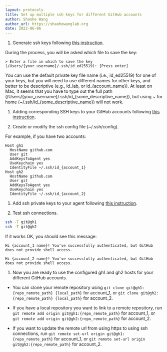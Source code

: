 ```yaml
---
layout: protocols
title: Set up multiple ssh keys for different GitHub accounts
author: Shaohe Wang
author_url: https://shaohewanglab.org
date: 2022-06-06
---
```


1. Generate ssh keys following [this instruction](https://docs.github.com/en/authentication/connecting-to-github-with-ssh/generating-a-new-ssh-key-and-adding-it-to-the-ssh-agent).

  During the process, you will be asked which file to save the key:
  ```
  > Enter a file in which to save the key (/Users/{your_username}/.ssh/id_ed25519): [Press enter]
  ```

  You can use the default private key file name (i.e., id_ed25519) for one of your keys, but you will need to use different names for other keys, and better to be descriptive (e.g., id_lab, or id_{account_name}). At least on Mac, it seems that you have to type out the full path (/Users/{your_username}/.ssh/id_{some_descriptive_name}), but using ~ for home (~/.ssh/id_{some_descriptive_name}) will not work.

1. Adding corresponding SSH keys to your GitHub accounts following [this instruction](https://docs.github.com/en/authentication/connecting-to-github-with-ssh/adding-a-new-ssh-key-to-your-github-account).

1. Create or modify the ssh config file (~/.ssh/config).

  For example, if you have two accounts:
  ```
  Host gh1
    HostName github.com
    User git
    AddKeysToAgent yes
    UseKeychain yes
    IdentityFile ~/.ssh/id_{account_1}
  Host gh2
    HostName github.com
    User git
    AddKeysToAgent yes
    UseKeychain yes
    IdentityFile ~/.ssh/id_{account_2}
  ```

1. Add ssh private keys to your agent following [this instruction](https://docs.github.com/en/authentication/connecting-to-github-with-ssh/generating-a-new-ssh-key-and-adding-it-to-the-ssh-agent).

1. Test ssh connections.

  ```bash
  ssh -T git@gh1
  ssh -T git@gh2
  ```

  If it works OK, you should see this message:
  ```
  Hi {account_1 name}! You've successfully authenticated, but GitHub does not provide shell access.
  ```
  ```
  Hi {account_2 name}! You've successfully authenticated, but GitHub does not provide shell access.
  ```

1. Now you are ready to use the configured gh1 and gh2 hosts for your different GitHub accounts.

  - You can clone your remote repository using `git clone git@gh1:{repo_remote_path} {local_path}` for account_1, or `git clone git@gh2:{repo_remote_path} {local_path}` for account_2.

  - If you have a local repository you want to link to a remote repository, run `git remote add origin git@gh1:{repo_remote_path}` for account_1, or `git remote add origin git@gh2:{repo_remote_path}` for account_2.

  - If you want to update the remote url from using https to using ssh connections, run `git remote set-url origin git@gh1:{repo_remote_path}` for account_1, or `git remote set-url origin git@gh2:{repo_remote_path}` for account_2.

